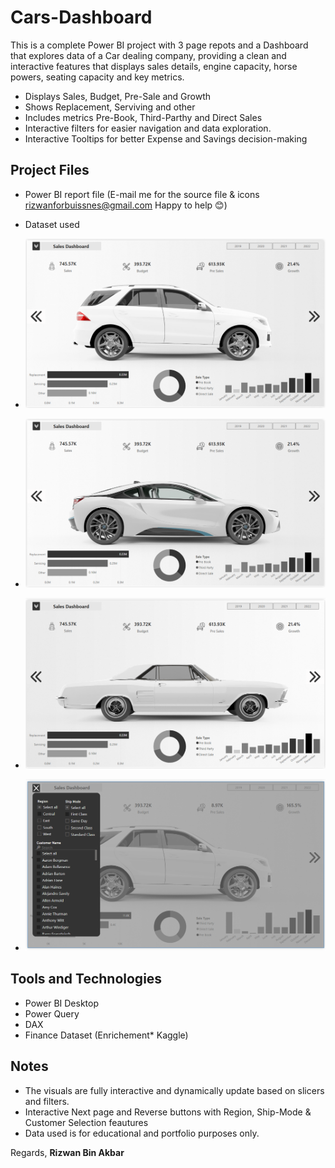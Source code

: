 # Cars-Dashboard
This is a complete Power BI project with 3 page repots and a Dashboard that explores data of a Car dealing company, providing a clean and interactive features that displays sales details, engine capacity, horse powers, seating capacity and key metrics.

- Displays Sales, Budget, Pre-Sale and Growth
- Shows Replacement, Serviving and other
- Includes metrics Pre-Book, Third-Parthy and Direct Sales
- Interactive filters for easier navigation and data exploration.
- Interactive Tooltips for better Expense and Savings decision-making 

## Project Files

-  Power BI report file (E-mail me for the source file & icons rizwanforbuissnes@gmail.com Happy to help 😊)
-  Dataset used
  
- ![DashBoard](docs/DashBoard.png)
- ![Page 1](docs/Page%201.png)
- ![Page 2](docs/Page%202.png)
- ![Page 3+Features](docs/Page%203%20Functions.png)


## Tools and Technologies

- Power BI Desktop
- Power Query
- DAX
- Finance Dataset (Enrichement* Kaggle)

## Notes

- The visuals are fully interactive and dynamically update based on slicers and filters.
- Interactive Next page and Reverse buttons with Region, Ship-Mode & Customer Selection feautures
- Data used is for educational and portfolio purposes only.

Regards, **Rizwan Bin Akbar**
